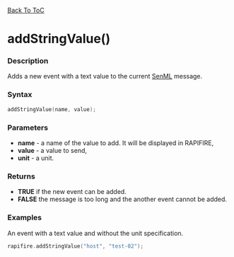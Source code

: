 [Back To ToC](library.md)

# addStringValue()

### Description

Adds a new event with a text value to the current [SenML](http://blog.rapifire.com/2015/12/21/introduction-to-senml/) message.

### Syntax

```c++
addStringValue(name, value);
```

### Parameters

* __name__ - a name of the value to add. It will be displayed in RAPIFIRE,
* __value__ - a value to send,
* __unit__ - a unit. 

### Returns

* __TRUE__ if the new event can be added. 
* __FALSE__ the message is too long and the another event cannot be added.

### Examples

An event with a text value and without the unit specification.

```c++
rapifire.addStringValue("host", "test-02");
```

